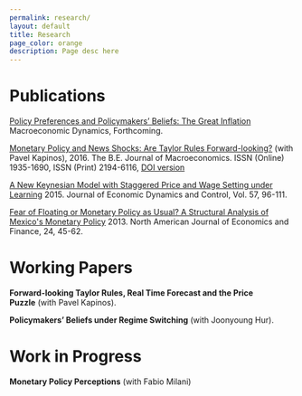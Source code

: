 ```yaml
---
permalink: research/
layout: default
title: Research
page_color: orange
description: Page desc here
---
```


# Publications

[Policy Preferences and Policymakers’ Beliefs: The Great Inflation](/assets/mdacceptedgbestgi.pdf) Macroeconomic Dynamics, Forthcoming.

[Monetary Policy and News Shocks: Are Taylor Rules Forward-looking?](http://papers.ssrn.com/sol3/papers.cfm?abstract_id=2371965) (with Pavel Kapinos), 2016. The B.E. Journal of Macroeconomics. ISSN (Online) 1935-1690, ISSN (Print) 2194-6116,&nbsp;[DOI version](http://www.degruyter.com/view/j/bejm.ahead-of-print/bejm-2014-0161/bejm-2014-0161.xml)

[A New Keynesian Model with Staggered Price and Wage Setting under Learning](/assets/gbestjedcrevisionfinal42015.pdf)&nbsp;2015. Journal of Economic Dynamics and Control, Vol. 57, 96-111.

[Fear of Floating or Monetary Policy as Usual? A Structural Analysis of Mexico's Monetary Policy](http://www.sciencedirect.com/science/article/pii/S1062940812000514)&nbsp;2013. North American Journal of Economics and Finance, 24, 45-62.

# Working Papers

**Forward-looking Taylor Rules, Real Time Forecast and the Price Puzzle**&nbsp;(with Pavel Kapinos).

**Policymakers’ Beliefs under Regime Switching** (with Joonyoung Hur).

# Work in Progress

**Monetary Policy Perceptions** (with Fabio Milani)